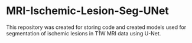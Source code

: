 # MRI-Ischemic-Lesion-Seg-UNet
This repository was created for storing code and created models used for segmentation of ischemic lesions in T1W MRI data using U-Net.

